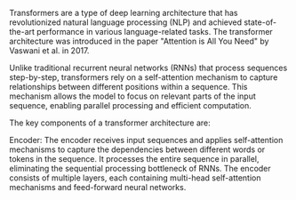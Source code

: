 Transformers are a type of deep learning architecture that has revolutionized natural language processing (NLP) and achieved state-of-the-art performance in various language-related tasks. The transformer architecture was introduced in the paper "Attention is All You Need" by Vaswani et al. in 2017.

Unlike traditional recurrent neural networks (RNNs) that process sequences step-by-step, transformers rely on a self-attention mechanism to capture relationships between different positions within a sequence. This mechanism allows the model to focus on relevant parts of the input sequence, enabling parallel processing and efficient computation.

The key components of a transformer architecture are:

Encoder: The encoder receives input sequences and applies self-attention mechanisms to capture the dependencies between different words or tokens in the sequence. It processes the entire sequence in parallel, eliminating the sequential processing bottleneck of RNNs. The encoder consists of multiple layers, each containing multi-head self-attention mechanisms and feed-forward neural networks.
